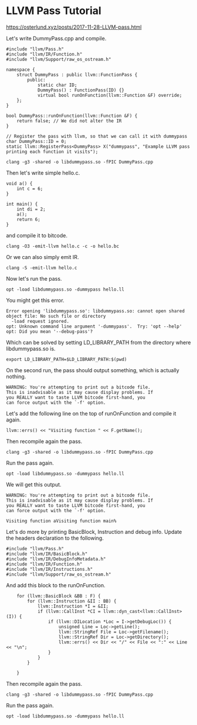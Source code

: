 # LLVM Pass Tutorial

https://osterlund.xyz/posts/2017-11-28-LLVM-pass.html

Let's write DummyPass.cpp and compile.
```
#include "llvm/Pass.h"
#include "llvm/IR/Function.h"
#include "llvm/Support/raw_os_ostream.h"

namespace {
    struct DummyPass : public llvm::FunctionPass {
        public:
            static char ID;
            DummyPass() : FunctionPass(ID) {}
            virtual bool runOnFunction(llvm::Function &F) override;
    };
}

bool DummyPass::runOnFunction(llvm::Function &F) {
    return false; // We did not alter the IR
}

// Register the pass with llvm, so that we can call it with dummypass
char DummyPass::ID = 0;
static llvm::RegisterPass<DummyPass> X("dummypass", "Example LLVM pass printing each function it visits");
```

```
clang -g3 -shared -o libdummypass.so -fPIC DummyPass.cpp
```

Then let's write simple hello.c.
```
void a() {
    int c = 6;
}

int main() {
    int di = 2;
    a();
    return 6;
}
```

and compile it to bitcode.
```
clang -O3 -emit-llvm hello.c -c -o hello.bc
```

Or we can also simply emit IR.
```
clang -S -emit-llvm hello.c
```

Now let's run the pass.
```
opt -load libdummypass.so -dummypass hello.ll
```

You might get this error.
```
Error opening 'libdummypass.so': libdummypass.so: cannot open shared object file: No such file or directory
  -load request ignored.
opt: Unknown command line argument '-dummypass'.  Try: 'opt --help'
opt: Did you mean '--debug-pass'?
```

Which can be solved by setting LD_LIBRARY_PATH from the directory where libdummypass.so is.
```
export LD_LIBRARY_PATH=$LD_LIBRARY_PATH:$(pwd)
```

On the second run, the pass should output something, which is actually nothing.
```
WARNING: You're attempting to print out a bitcode file.
This is inadvisable as it may cause display problems. If
you REALLY want to taste LLVM bitcode first-hand, you
can force output with the `-f' option.
```

Let's add the following line on the top of runOnFunction and compile it again.
```
llvm::errs() << "Visiting function " << F.getName();
```

Then recompile again the pass.
```
clang -g3 -shared -o libdummypass.so -fPIC DummyPass.cpp
```

Run the pass again.
```
opt -load libdummypass.so -dummypass hello.ll
```

We will get this output.
```
WARNING: You're attempting to print out a bitcode file.
This is inadvisable as it may cause display problems. If
you REALLY want to taste LLVM bitcode first-hand, you
can force output with the `-f' option.

Visiting function aVisiting function main% 
```

Let's do more by printing BasicBlock, Instruction and debug info. Update the headers declaration to the following.
```
#include "llvm/Pass.h"
#include "llvm/IR/BasicBlock.h"
#include "llvm/IR/DebugInfoMetadata.h"
#include "llvm/IR/Function.h"
#include "llvm/IR/Instructions.h"
#include "llvm/Support/raw_os_ostream.h"
```

And add this block to the runOnFunction.
```
    for (llvm::BasicBlock &BB : F) {
        for (llvm::Instruction &II : BB) {
            llvm::Instruction *I = &II;
            if (llvm::CallInst *CI = llvm::dyn_cast<llvm::CallInst>(I)) {
                if (llvm::DILocation *Loc = I->getDebugLoc()) {
                    unsigned Line = Loc->getLine();
                    llvm::StringRef File = Loc->getFilename();
                    llvm::StringRef Dir = Loc->getDirectory();
                    llvm::errs() << Dir << "/" << File << ":" << Line << "\n";
                }
            }
        }

    }
```

Then recompile again the pass.
```
clang -g3 -shared -o libdummypass.so -fPIC DummyPass.cpp
```

Run the pass again.
```
opt -load libdummypass.so -dummypass hello.ll
```